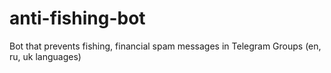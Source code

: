 # anti-fishing-bot
Bot that prevents fishing, financial spam messages in Telegram Groups (en, ru, uk languages)
